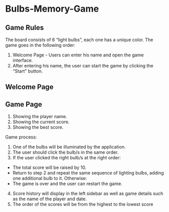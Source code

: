 # Bulbs-Memory-Game

## Game Rules
The board consists of 6 “light bulbs”, each one has a unique color.
The game goes in the following order:
1. Welcome Page - Users can enter his name and open the game interface.
2. After entering his name, the user can start the game by clicking the “Start” button.

## Welcome Page


## Game Page
1. Showing the player name.
2. Showing the current score.
3. Showing the best score.

Game process:
1. One of the bulbs will be illuminated by the application.
2. The user should click the bulb/s in the same order.
3. If the user clicked the right bulb/s at the right order:
  * The total score will be raised by 10.
  * Return to step 2 and repeat the same sequence of lighting
  bulbs, adding one additional bulb to it.
  Otherwise:
  * The game is over and the user can restart the game.
4. Score history will display in the left sidebar as well as game details such as the name of
the player and date.
5. The order of the scores will be from the highest to the lowest score




 
